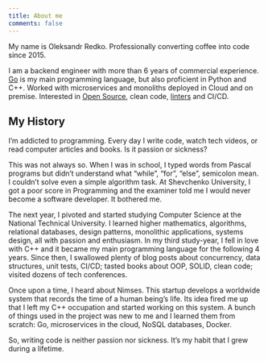 ```yaml
---
title: About me
comments: false
---
```


My name is Oleksandr Redko. Professionally converting coffee into code since 2015.

I am a backend engineer with more than 6 years of commercial experience. [Go](http://go.dev) is my main programming language, but also proficient in Python and C++.  Worked with microservices and monoliths deployed in Cloud and on premise. Interested in [Open Source](https://github.com/alexandear/alexandear/blob/main/CONTRIBUTIONS.md), clean code, [linters](https://github.com/orgs/golangci/people?query=alexandear) and CI/CD.

## My History

I’m addicted to programming. Every day I write code, watch tech videos, or read computer articles and books. Is it passion or sickness?

This was not always so. When I was in school, I typed words from Pascal programs but didn’t understand what “while”, “for”, “else”, semicolon mean. I couldn’t solve even a simple algorithm task. At Shevchenko University, I got a poor score in Programming and the examiner told me I would never become a software developer. It bothered me.

The next year, I pivoted and started studying Computer Science at the National Technical University. I learned higher mathematics, algorithms, relational databases, design patterns, monolithic applications, systems design, all with passion and enthusiasm. In my third study-year, I fell in love with C++ and it became my main programming language for the following 4 years. Since then, I swallowed plenty of blog posts about concurrency, data structures, unit tests, CI/CD; tasted books about OOP, SOLID, clean code; visited dozens of tech conferences.

Once upon a time, I heard about Nimses. This startup develops a worldwide system that records the time of a human being’s life. Its idea fired me up that I left my C++ occupation and started working on this system. A bunch of things used in the project was new to me and I learned them from scratch: Go, microservices in the cloud, NoSQL databases, Docker.

So, writing code is neither passion nor sickness. It’s my habit that I grew during a lifetime.
